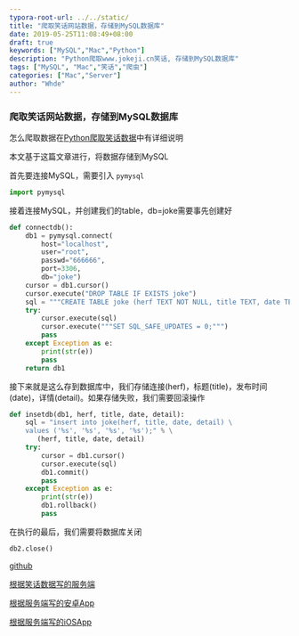 ```yaml
---
typora-root-url: ../../static/
title: "爬取笑话网站数据，存储到MySQL数据库"
date: 2019-05-25T11:08:49+08:00
draft: true
keywords: ["MySQL","Mac","Python"]
description: "Python爬取www.jokeji.cn笑话, 存储到MySQL数据库"
tags: ["MySQL", "Mac","笑话","爬虫"]
categories: ["Mac","Server"]
author: "Whde"
---
```


### 爬取笑话网站数据，存储到MySQL数据库

怎么爬取数据在[Python爬取笑话数据](../html/Joke.html)中有详细说明

本文基于这篇文章进行，将数据存储到MySQL

首先要连接MySQL，需要引入 `pymysql`

```python
import pymysql
```



接着连接MySQL，并创建我们的table，db=joke需要事先创建好

```python
def connectdb():
    db1 = pymysql.connect(
        host="localhost",
        user="root",
        passwd="666666",
        port=3306,
        db="joke")
    cursor = db1.cursor()
    cursor.execute("DROP TABLE IF EXISTS joke")
    sql = """CREATE TABLE joke (herf TEXT NOT NULL, title TEXT, date TEXT, detail TEXT)"""
    try:
        cursor.execute(sql)
        cursor.execute("""SET SQL_SAFE_UPDATES = 0;""")
        pass
    except Exception as e:
        print(str(e))
        pass
    return db1
```

接下来就是这么存到数据库中，我们存储连接(herf)，标题(title)，发布时间(date)，详情(detail)。如果存储失败，我们需要回滚操作

```python
def insetdb(db1, herf, title, date, detail):
    sql = "insert into joke(herf, title, date, detail) \
    values ('%s', '%s', '%s', '%s');" % \
       (herf, title, date, detail)
    try:
        cursor = db1.cursor()
        cursor.execute(sql)
        db1.commit()
        pass
    except Exception as e:
        print(str(e))
        db1.rollback()
        pass
```

在执行的最后，我们需要将数据库关闭

```python
db2.close()
```



[github](https://github.com/whde/JokeMysql)

[根据笑话数据写的服务端](../html/JokeServer.html)

[根据服务端写的安卓App](../html/JokeAndroid.html)

[根据服务端写的iOSApp](../html/JokeiOS.html)

